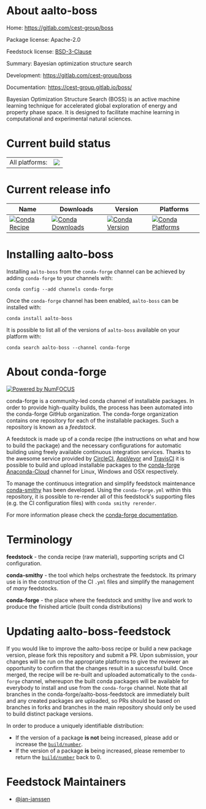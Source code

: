 About aalto-boss
================

Home: https://gitlab.com/cest-group/boss

Package license: Apache-2.0

Feedstock license: [BSD-3-Clause](https://github.com/conda-forge/aalto-boss-feedstock/blob/master/LICENSE.txt)

Summary: Bayesian optimization structure search

Development: https://gitlab.com/cest-group/boss

Documentation: https://cest-group.gitlab.io/boss/

Bayesian Optimization Structure Search (BOSS) is an active machine
learning technique for accelerated global exploration of energy and
property phase space. It is designed to facilitate machine learning
in computational and experimental natural sciences.


Current build status
====================


<table><tr><td>All platforms:</td>
    <td>
      <a href="https://dev.azure.com/conda-forge/feedstock-builds/_build/latest?definitionId=11197&branchName=master">
        <img src="https://dev.azure.com/conda-forge/feedstock-builds/_apis/build/status/aalto-boss-feedstock?branchName=master">
      </a>
    </td>
  </tr>
</table>

Current release info
====================

| Name | Downloads | Version | Platforms |
| --- | --- | --- | --- |
| [![Conda Recipe](https://img.shields.io/badge/recipe-aalto--boss-green.svg)](https://anaconda.org/conda-forge/aalto-boss) | [![Conda Downloads](https://img.shields.io/conda/dn/conda-forge/aalto-boss.svg)](https://anaconda.org/conda-forge/aalto-boss) | [![Conda Version](https://img.shields.io/conda/vn/conda-forge/aalto-boss.svg)](https://anaconda.org/conda-forge/aalto-boss) | [![Conda Platforms](https://img.shields.io/conda/pn/conda-forge/aalto-boss.svg)](https://anaconda.org/conda-forge/aalto-boss) |

Installing aalto-boss
=====================

Installing `aalto-boss` from the `conda-forge` channel can be achieved by adding `conda-forge` to your channels with:

```
conda config --add channels conda-forge
```

Once the `conda-forge` channel has been enabled, `aalto-boss` can be installed with:

```
conda install aalto-boss
```

It is possible to list all of the versions of `aalto-boss` available on your platform with:

```
conda search aalto-boss --channel conda-forge
```


About conda-forge
=================

[![Powered by NumFOCUS](https://img.shields.io/badge/powered%20by-NumFOCUS-orange.svg?style=flat&colorA=E1523D&colorB=007D8A)](http://numfocus.org)

conda-forge is a community-led conda channel of installable packages.
In order to provide high-quality builds, the process has been automated into the
conda-forge GitHub organization. The conda-forge organization contains one repository
for each of the installable packages. Such a repository is known as a *feedstock*.

A feedstock is made up of a conda recipe (the instructions on what and how to build
the package) and the necessary configurations for automatic building using freely
available continuous integration services. Thanks to the awesome service provided by
[CircleCI](https://circleci.com/), [AppVeyor](https://www.appveyor.com/)
and [TravisCI](https://travis-ci.com/) it is possible to build and upload installable
packages to the [conda-forge](https://anaconda.org/conda-forge)
[Anaconda-Cloud](https://anaconda.org/) channel for Linux, Windows and OSX respectively.

To manage the continuous integration and simplify feedstock maintenance
[conda-smithy](https://github.com/conda-forge/conda-smithy) has been developed.
Using the ``conda-forge.yml`` within this repository, it is possible to re-render all of
this feedstock's supporting files (e.g. the CI configuration files) with ``conda smithy rerender``.

For more information please check the [conda-forge documentation](https://conda-forge.org/docs/).

Terminology
===========

**feedstock** - the conda recipe (raw material), supporting scripts and CI configuration.

**conda-smithy** - the tool which helps orchestrate the feedstock.
                   Its primary use is in the construction of the CI ``.yml`` files
                   and simplify the management of *many* feedstocks.

**conda-forge** - the place where the feedstock and smithy live and work to
                  produce the finished article (built conda distributions)


Updating aalto-boss-feedstock
=============================

If you would like to improve the aalto-boss recipe or build a new
package version, please fork this repository and submit a PR. Upon submission,
your changes will be run on the appropriate platforms to give the reviewer an
opportunity to confirm that the changes result in a successful build. Once
merged, the recipe will be re-built and uploaded automatically to the
`conda-forge` channel, whereupon the built conda packages will be available for
everybody to install and use from the `conda-forge` channel.
Note that all branches in the conda-forge/aalto-boss-feedstock are
immediately built and any created packages are uploaded, so PRs should be based
on branches in forks and branches in the main repository should only be used to
build distinct package versions.

In order to produce a uniquely identifiable distribution:
 * If the version of a package **is not** being increased, please add or increase
   the [``build/number``](https://conda.io/docs/user-guide/tasks/build-packages/define-metadata.html#build-number-and-string).
 * If the version of a package **is** being increased, please remember to return
   the [``build/number``](https://conda.io/docs/user-guide/tasks/build-packages/define-metadata.html#build-number-and-string)
   back to 0.

Feedstock Maintainers
=====================

* [@jan-janssen](https://github.com/jan-janssen/)

